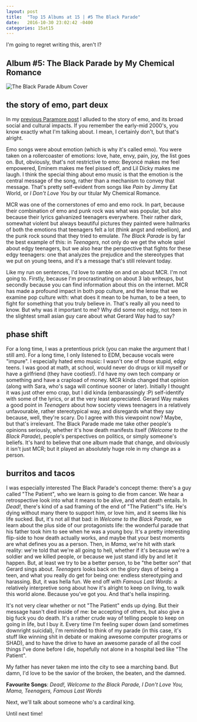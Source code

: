 ```yaml
---
layout: post
title:  "Top 15 Albums at 15 | #5 The Black Parade"
date:   2016-10-30 23:02:42 -0400
categories: 15at15
---
```


I'm going to regret writing this, aren't I?

## Album #5: The Black Parade by My Chemical Romance

![The Black Parade Album Cover]({{site.baseurl}}/img/albums/the-black-parade.jpg)

## the story of emo, part deux

In my [previous Paramore post]({{site.baseurl}}/15at15/2016/08/19/top-15-at-15-part-three.html) I alluded to the story of emo, and its broad social and cultural impacts. If you remember the early-mid 2000's, you know exactly what I'm talking about. I mean, I certainly don't, but that's alright.

Emo songs were about emotion (which is why it's called emo). You were taken on a rollercoaster of emotions: love, hate, envy, pain, joy, the list goes on. But, obviously, that's not restrictive to emo: Beyoncé makes me feel empowered, Eminem makes me feel pissed off, and Lil Dicky makes me laugh. I think the special thing about emo music is that the emotion is the central message of the song, rather than a mechanism to convey that message. That's pretty self-evident from songs like *Pain* by Jimmy Eat World, or *I Don't Love You* by our titular My Chemical Romance.

MCR was one of the cornerstones of emo and emo rock. In part, because their combination of emo and punk rock was what was popular, but also because their lyrics galvanized teenagers everywhere. Their rather dark, somewhat violent but always beautiful pictures they painted were hallmarks of both the emotions that teenagers felt a lot (think angst and rebellion), and the punk rock sound that they tried to emulate. *The Black Parade* is by far the best example of this: in *Teenagers*, not only do we get the whole spiel about edgy teenagers, but we also hear the perspective that fights for these edgy teenagers: one that analyzes the prejudice and the stereotypes that we put on young teens, and it's a message that's still relevant today.

Like my run on sentences, I'd love to ramble on and on about MCR. I'm not going to. Firstly, because I'm procrastinating on about 3 lab writeups, but secondly because you can find information about this on the internet. MCR has made a profound impact in both pop culture, and the lense that we examine pop culture with: what does it mean to be human, to be a teen, to fight for something that you truly believe in. That's really all you need to know. But why was it important to me? Why did some not edgy, not teen in the slightest small asian guy care about what Gerard Way had to say?

## phase shift

For a long time, I was a pretentious prick (you can make the argument that I still am). For a long time, I only listened to EDM, because vocals were "impure". I especially hated emo music: I wasn't one of those stupid, edgy teens. I was good at math, at school, would never do drugs or kill myself or have a girlfriend (they have cooties!). I'd have my own tech company or something and have a crapload of money. MCR kinda changed that opinion (along with Sara, who's saga will continue sooner or later). Initially I thought it was just other emo crap, but I did kinda (embarassingly :P) self-identify with some of the lyrics, or at the very least appreciated. Gerard Way makes a good point in *Teenagers* about how society views teenagers in a relatively unfavourable, rather stereotypical way, and disregards what they say because, well, they're scary. Do I agree with this viewpoint now? Maybe, but that's irrelevant. The Black Parade made me take other people's opinions seriously, whether it's how death manifests itself (*Welcome to the Black Parade*), people's perspectives on politics, or simply someone's beliefs. It's hard to believe that one album made that change, and obviously it isn't just MCR; but it played an absolutely huge role in my change as a person.

## burritos and tacos

I was especially interested The Black Parade's concept theme: there's a guy called "The Patient", who we learn is going to die from cancer. We hear a retrospective look into what it means to be alive, and what death entails. In *Dead!*, there's kind of a sad framing of the end of "The Patient"'s life. He's dying without many there to support him, or love him, and it seems like his life sucked. But, it's not all that bad: in *Welcome to the Black Parade*, we learn about the plus side of our protagonists life: the wonderful parade that his father took him to see when he was a young boy. It's a pretty interesting flip-side to how death actually works, and maybe that your best moments are what defines you as a person. Then, in *Mama*, we're hit with stark reality: we're told that we're all going to hell, whether if it's because we're a soldier and we killed people, or because we just stand idly by and let it happen. But, at least we try to be a better person, to be "the better son" that Gerard sings about. *Teenagers* looks back on the glory days of being a teen, and what you really do get for being one: endless stereotyping and harassing. But, it was hella fun. We end off with *Famous Last Words*: a relatively interpretive song about how it's alright to keep on living, to walk this world alone. Because you've got you. And that's hella inspiring.

It's not very clear whether or not "The Patient" ends up dying. But their message hasn't died inside of me: be accepting of others, but also give a big fuck you do death. It's a rather crude way of telling people to keep on going in life, but I buy it. Every time I'm feeling super down (and sometimes downright suicidal), I'm reminded to think of my parade (in this case, it's stuff like winning shit in debate or making awesome computer programs or SHAD), and to have the drive to have an awesome parade of all the cool things I've done before I die, hopefully not alone in a hospital bed like "The Patient".

My father has never taken me into the city to see a marching band. But damn, I'd love to be the savior of the broken, the beaten, and the damned.

**Favourite Songs**: *Dead!, Welcome to the Black Parade, I Don't Love You, Mama, Teenagers, Famous Last Words*

Next, we'll talk about someone who's a cardinal king.

Until next time!
